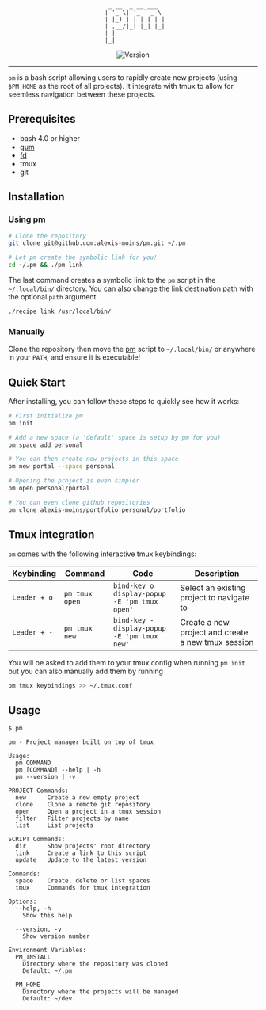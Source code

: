<div align='center'>

```
                  
                  
  _ __  _ __ ___  
 | '_ \| '_ ` _ \ 
 | |_) | | | | | |
 | .__/|_| |_| |_|
 | |              
 |_|              
```

![Version](https://img.shields.io/badge/version-1.0.0-blue.svg)

</div>

---

`pm` is a bash script allowing users to rapidly create new projects (using `$PM_HOME` as the root of all projects). It integrate with tmux to allow for seemless navigation between these projects.

## Prerequisites

- bash 4.0 or higher
- [gum](https://github.com/charmbracelet/gum)
- [fd](https://github.com/sharkdp/fd)
- tmux
- git


## Installation

### Using pm

```bash
# Clone the repository
git clone git@github.com:alexis-moins/pm.git ~/.pm

# Let pm create the symbolic link for you!
cd ~/.pm && ./pm link
```

The last command creates a symbolic link to the `pm` script in the `~/.local/bin/` directory. You can also change the link destination path with the optional `path` argument.
```bash
./recipe link /usr/local/bin/
```

### Manually

Clone the repository then move the [pm](pm) script to `~/.local/bin/` or anywhere in your `PATH`, and ensure it is executable!

## Quick Start

After installing, you can follow these steps to quickly see how it works:

```bash
# First initialize pm
pm init

# Add a new space (a 'default' space is setup by pm for you)
pm space add personal

# You can then create new projects in this space
pm new portal --space personal

# Opening the project is even simpler
pm open personal/portal

# You can even clone github repositories
pm clone alexis-moins/portfolio personal/portfolio
```

## Tmux integration

`pm` comes with the following interactive tmux keybindings:

| Keybinding   | Command        | Code                                         | Description                                        |
| ------------ | -------------- | -------------------------------------------- | -------------------------------------------------- |
| `Leader + o` | `pm tmux open` | `bind-key o display-popup -E 'pm tmux open'` | Select an existing project to navigate to          |
| `Leader + -` | `pm tmux new`  | `bind-key - display-popup -E 'pm tmux new'`  | Create a new project and create a new tmux session |

You will be asked to add them to your tmux config when running `pm init` but you can also manually add them by running
```bash
pm tmux keybindings >> ~/.tmux.conf
```

## Usage

```
$ pm

pm - Project manager built on top of tmux

Usage:
  pm COMMAND
  pm [COMMAND] --help | -h
  pm --version | -v

PROJECT Commands:
  new      Create a new empty project
  clone    Clone a remote git repository
  open     Open a project in a tmux session
  filter   Filter projects by name
  list     List projects

SCRIPT Commands:
  dir      Show projects' root directory
  link     Create a link to this script
  update   Update to the latest version

Commands:
  space    Create, delete or list spaces
  tmux     Commands for tmux integration

Options:
  --help, -h
    Show this help

  --version, -v
    Show version number

Environment Variables:
  PM_INSTALL
    Directory where the repository was cloned
    Default: ~/.pm

  PM_HOME
    Directory where the projects will be managed
    Default: ~/dev
```

